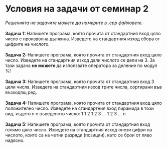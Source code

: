 <h1> Условия на задачи от семинар 2 </h1>
<em> Решенията на задачите можете да намерите в .cpp файловете. </em>
<br />
<br />
<strong> Задача 1: </strong> Напишете програма, която прочита от стандартния вход цяло число с произволна дължина. Изведете на стандартния изход сбора от цифрите на числото.
<br />
<br />
<strong> Задача 2: </strong> Напишете програма, която прочита от стандартния вход цяло число. Изведете на стандартния изход дали числото се дели на 3. За тази задача <strong> не можете </strong> да използвате оператора за деление по модул %!
<br />
<br />
<strong> Задача 3: </strong> Напишете програма, която прочита от стандартния вход 3 цели числа. Изведете на стандартния изход трите числа, сортирани във възходящ ред.
<br />
<br />
<strong> Задача 4: </strong> Напишете програма, която прочита от стандартния вход цяло положително число. Изведете на стандартния вход пирамида в този вид, където n е въведеното число:
1
1 2
1 2 3
...
1 2 3 ... n
<br />
<br />
<strong> Задача 5: </strong> Напишете програма, която прочита от стандартния вход голямо цяло число. Изведете на стандартния изход онези цифри на числото, които са на четни разряди (позиции), като се брои от ляво надясно.
